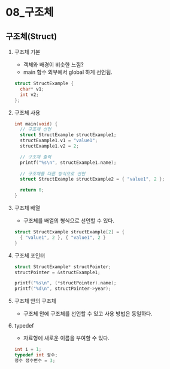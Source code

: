08_구조체
=============

구조체(Struct)
-------------
1. 구조체 기본

    * 객체와 배경이 비슷한 느낌?
    * main 함수 외부에서 global 하게 선언됨.

    ```C
    struct StructExample {
      char* v1;
      int v2;
    };
    ```

2. 구조체 사용
    ```C
    int main(void) {
      // 구조체 선언
      struct StructExample structExample1;
      structExample1.v1 = "value1";
      structExample1.v2 = 2;

      // 구조체 출력
      printf("%s\n", structExample1.name);
      
      // 구조체를 다른 방식으로 선언
      struct StructExample structExample2 = { "value1", 2 };

      return 0;
    }
    ```

3. 구조체 배열
    
    * 구조체를 배열의 형식으로 선언할 수 있다.

    ```C
    struct StructExample structExample[2] = {
      { "value1", 2 }, { "value1", 2 }
    }
    ```


4. 구조체 포인터

    ```C
    struct StructExample* structPointer;
    structPointer = &structExample1;

    printf("%s\n", (*structPointer).name);
    printf("%d\n", structPointer->year);
    ```

5. 구조체 안의 구조체
    * 구조체 안에 구조체를 선언할 수 있고 사용 방법은 동일하다. 

6. typedef

    * 자료형에 새로운 이름을 부여할 수 있다.
    
    ```C
    int i = 1;
    typedef int 정수;
    정수 정수변수 = 3;
    ```
